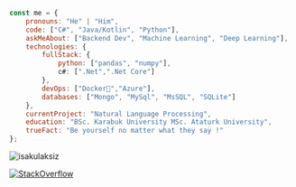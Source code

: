
```javascript
const me = {
    pronouns: "He" | "Him",
    code: ["C#", "Java/Kotlin", "Python"],
    askMeAbout: ["Backend Dev", "Machine Learning", "Deep Learning"],
    technologies: {
        fullStack: {
            python: ["pandas", "numpy"],
            c#: [".Net",".Net Core"]
        },
        devOps: ["Docker🐳","Azure"],
        databases: ["Mongo", "MySql", "MsSQL", "SQLite"]
    },
    currentProject: "Natural Language Processing",
    education: "BSc. Karabuk University MSc. Ataturk University",
    trueFact: "Be yourself no matter what they say !"
};
```

<p align="left"> <img src="https://komarev.com/ghpvc/?username=isakulaksiz&label=Profile%20views&color=0e75b6&style=flat" alt="isakulaksiz" /> </p>
<a href="https://stackoverflow.com/users/11792914/isa" target="_blank">
            <img alt="StackOverflow"
            src="https://stackoverflow-badge.vercel.app/?userID=11792914" />
</a>
